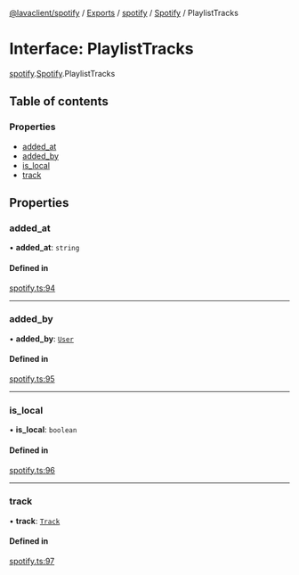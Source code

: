 [@lavaclient/spotify](../README.md) / [Exports](../modules.md) / [spotify](../modules/spotify.md) / [Spotify](../modules/spotify.spotify-1.md) / PlaylistTracks

# Interface: PlaylistTracks

[spotify](../modules/spotify.md).[Spotify](../modules/spotify.spotify-1.md).PlaylistTracks

## Table of contents

### Properties

- [added\_at](spotify.spotify-1.playlisttracks.md#added_at)
- [added\_by](spotify.spotify-1.playlisttracks.md#added_by)
- [is\_local](spotify.spotify-1.playlisttracks.md#is_local)
- [track](spotify.spotify-1.playlisttracks.md#track)

## Properties

### added\_at

• **added\_at**: `string`

#### Defined in

[spotify.ts:94](https://github.com/Lavaclient/plugins/blob/9c6d497/packages/spotify/src/spotify.ts#L94)

___

### added\_by

• **added\_by**: [`User`](spotify.spotify-1.user.md)

#### Defined in

[spotify.ts:95](https://github.com/Lavaclient/plugins/blob/9c6d497/packages/spotify/src/spotify.ts#L95)

___

### is\_local

• **is\_local**: `boolean`

#### Defined in

[spotify.ts:96](https://github.com/Lavaclient/plugins/blob/9c6d497/packages/spotify/src/spotify.ts#L96)

___

### track

• **track**: [`Track`](spotify.spotify-1.track.md)

#### Defined in

[spotify.ts:97](https://github.com/Lavaclient/plugins/blob/9c6d497/packages/spotify/src/spotify.ts#L97)

